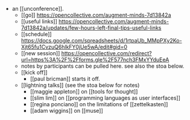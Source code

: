 - an [[unconference]].
	- [[go]] https://opencollective.com/augment-minds-7d13842a
	- [[useful links]] https://opencollective.com/augment-minds-7d13842a/updates/few-hours-left-final-tips-useful-links
	- [[schedule]] https://docs.google.com/spreadsheets/d/1rtpaUb_MMpPXy2Ko-Xjt65fu1CvzuQ6hlkFY0jUe5wA/edit#gid=0
	- [[new session]] https://opencollective.com/redirect?url=https%3A%2F%2Fforms.gle%2F577nch3FMxYYduEeA
	- notes by participants can be pulled here. see also the stoa below.
	- [[kick off]]
		- [[paul bricman]] starts it off.
	- [[lightning talks]] (see the stoa below for notes)
		- [[maggie appleton]] on [[tools for thought]]
		- [[slim lim]] on [[programming languages as user interfaces]]
		- [[regina ponciano]] on the limitations of [[zettelkasten]]
		- [[adam wiggins]] on [[muse]]